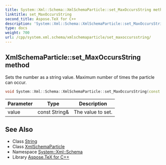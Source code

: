 ```yaml
---
title: System::Xml::Schema::XmlSchemaParticle::set_MaxOccursString method
linktitle: set_MaxOccursString
second_title: Aspose.TeX for C++
description: 'System::Xml::Schema::XmlSchemaParticle::set_MaxOccursString method. Sets the number as a string value. Maximum number of times the particle can occur in C++.'
type: docs
weight: 700
url: /cpp/system.xml.schema/xmlschemaparticle/set_maxoccursstring/
---
```

## XmlSchemaParticle::set_MaxOccursString method


Sets the number as a string value. Maximum number of times the particle can occur.

```cpp
void System::Xml::Schema::XmlSchemaParticle::set_MaxOccursString(const String &value)
```


| Parameter | Type | Description |
| --- | --- | --- |
| value | const String\& | The value to set. |

## See Also

* Class [String](../../../system/string/)
* Class [XmlSchemaParticle](../)
* Namespace [System::Xml::Schema](../../)
* Library [Aspose.TeX for C++](../../../)
